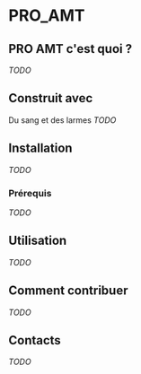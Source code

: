 # PRO_AMT
## PRO AMT c'est quoi ?
*TODO*
## Construit avec
Du sang et des larmes
*TODO*
## Installation 
*TODO*
### Prérequis
*TODO*
## Utilisation
*TODO*
## Comment contribuer
*TODO*
## Contacts
*TODO*
